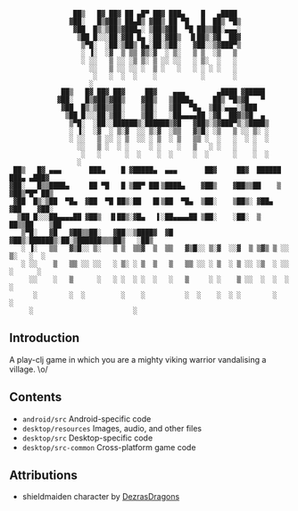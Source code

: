 ```
                ██▒   █▓ ██▓ ██ ▄█▀ ██▓ ███▄    █   ▄████
               ▓██░   █▒▓██▒ ██▄█▒ ▓██▒ ██ ▀█   █  ██▒ ▀█▒
                ▓██  █▒░▒██▒▓███▄░ ▒██▒▓██  ▀█ ██▒▒██░▄▄▄░
                 ▒██ █░░░██░▓██ █▄ ░██░▓██▒  ▐▌██▒░▓█  ██▓
                  ▒▀█░  ░██░▒██▒ █▄░██░▒██░   ▓██░░▒▓███▀▒
                  ░ ▐░  ░▓  ▒ ▒▒ ▓▒░▓  ░ ▒░   ▒ ▒  ░▒   ▒
                  ░ ░░   ▒ ░░ ░▒ ▒░ ▒ ░░ ░░   ░ ▒░  ░   ░
                    ░░   ▒ ░░ ░░ ░  ▒ ░   ░   ░ ░ ░ ░   ░
                     ░   ░  ░  ░    ░           ░       ░
                    ░
             ██▒   █▓ ██▓ ██▓     ██▓    ▄▄▄        ▄████ ▓█████
            ▓██░   █▒▓██▒▓██▒    ▓██▒   ▒████▄     ██▒ ▀█▒▓█   ▀
             ▓██  █▒░▒██▒▒██░    ▒██░   ▒██  ▀█▄  ▒██░▄▄▄░▒███
              ▒██ █░░░██░▒██░    ▒██░   ░██▄▄▄▄██ ░▓█  ██▓▒▓█  ▄
               ▒▀█░  ░██░░██████▒░██████▒▓█   ▓██▒░▒▓███▀▒░▒████▒
               ░ ▐░  ░▓  ░ ▒░▓  ░░ ▒░▓  ░▒▒   ▓▒█░ ░▒   ▒ ░░ ▒░ ░
               ░ ░░   ▒ ░░ ░ ▒  ░░ ░ ▒  ░ ▒   ▒▒ ░  ░   ░  ░ ░  ░
                 ░░   ▒ ░  ░ ░     ░ ░    ░   ▒   ░ ░   ░    ░
                  ░   ░      ░  ░    ░  ░     ░  ░      ░    ░  ░
                 ░
 ██▒   █▓ ▄▄▄       ███▄    █ ▓█████▄  ▄▄▄       ██▓     ██▓  ██████  ███▄ ▄███▓
▓██░   █▒▒████▄     ██ ▀█   █ ▒██▀ ██▌▒████▄    ▓██▒    ▓██▒▒██    ▒ ▓██▒▀█▀ ██▒
 ▓██  █▒░▒██  ▀█▄  ▓██  ▀█ ██▒░██   █▌▒██  ▀█▄  ▒██░    ▒██▒░ ▓██▄   ▓██    ▓██░
  ▒██ █░░░██▄▄▄▄██ ▓██▒  ▐▌██▒░▓█▄   ▌░██▄▄▄▄██ ▒██░    ░██░  ▒   ██▒▒██    ▒██
   ▒▀█░   ▓█   ▓██▒▒██░   ▓██░░▒████▓  ▓█   ▓██▒░██████▒░██░▒██████▒▒▒██▒   ░██▒
   ░ ▐░   ▒▒   ▓▒█░░ ▒░   ▒ ▒  ▒▒▓  ▒  ▒▒   ▓▒█░░ ▒░▓  ░░▓  ▒ ▒▓▒ ▒ ░░ ▒░   ░  ░
   ░ ░░    ▒   ▒▒ ░░ ░░   ░ ▒░ ░ ▒  ▒   ▒   ▒▒ ░░ ░ ▒  ░ ▒ ░░ ░▒  ░ ░░  ░      ░
     ░░    ░   ▒      ░   ░ ░  ░ ░  ░   ░   ▒     ░ ░    ▒ ░░  ░  ░  ░      ░
      ░        ░  ░         ░    ░          ░  ░    ░  ░ ░        ░         ░
     ░                         ░
```

## Introduction

A play-clj game in which you are a mighty viking warrior vandalising a village. \o/

## Contents

* `android/src` Android-specific code
* `desktop/resources` Images, audio, and other files
* `desktop/src` Desktop-specific code
* `desktop/src-common` Cross-platform game code

## Attributions

- shieldmaiden character by [DezrasDragons](http://opengameart.org/users/dezrasdragons)
